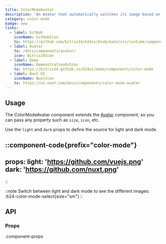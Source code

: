 ```yaml
---
title: ColorModeAvatar
description: 'An Avatar that automatically switches its image based on the current theme (light/dark).'
category: color-mode
badge: new
links:
  - label: GitHub
    iconName: GitHubIcon
    to: https://github.com/bitrix24/b24ui/blob/main/src/runtime/components/color-mode/ColorModeAvatar.vue
  - label: Avatar
    to: /docs/components/avatar/
    icon: Bitrix24Icon
  - label: Demo
    iconName: DemonstrationOnIcon
    to: https://bitrix24.github.io/b24ui/demo/components/color-mode
  - label: Nuxt UI
    iconName: NuxtIcon
    to: https://ui.nuxt.com/docs/components/color-mode-avatar
---
```


## Usage

The ColorModeAvatar component extends the [Avatar](/docs/components/avatar/) component, so you can pass any property such as `size`, `icon`, etc.

Use the `light` and `dark` props to define the source for light and dark mode.

::component-code{prefix="color-mode"}
---
props:
  light: 'https://github.com/vuejs.png'
  dark: 'https://github.com/nuxt.png'
---
::

::note
Switch between light and dark mode to see the different images: :b24-color-mode-select{size="sm"}
::

## API

### Props

:component-props
